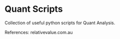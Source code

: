 # Quant Scripts

Collection of useful python scripts for Quant Analysis. 

References:
relativevalue.com.au
